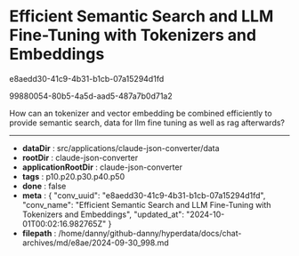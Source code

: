 # Efficient Semantic Search and LLM Fine-Tuning with Tokenizers and Embeddings

e8aedd30-41c9-4b31-b1cb-07a15294d1fd

99880054-80b5-4a5d-aad5-487a7b0d71a2

How can an tokenizer and vector embedding be combined efficiently to provide semantic search, data for llm fine tuning as well as rag afterwards?

---

* **dataDir** : src/applications/claude-json-converter/data
* **rootDir** : claude-json-converter
* **applicationRootDir** : claude-json-converter
* **tags** : p10.p20.p30.p40.p50
* **done** : false
* **meta** : {
  "conv_uuid": "e8aedd30-41c9-4b31-b1cb-07a15294d1fd",
  "conv_name": "Efficient Semantic Search and LLM Fine-Tuning with Tokenizers and Embeddings",
  "updated_at": "2024-10-01T00:02:16.982765Z"
}
* **filepath** : /home/danny/github-danny/hyperdata/docs/chat-archives/md/e8ae/2024-09-30_998.md